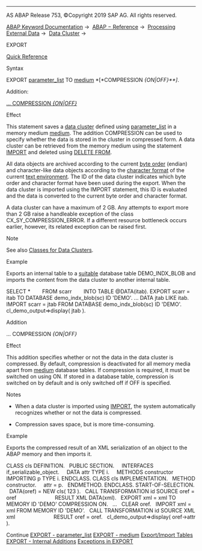   

* * *

AS ABAP Release 753, ©Copyright 2019 SAP AG. All rights reserved.

[ABAP Keyword Documentation](javascript:call_link\('abenabap.htm'\)) →  [ABAP − Reference](javascript:call_link\('abenabap_reference.htm'\)) →  [Processing External Data](javascript:call_link\('abenabap_language_external_data.htm'\)) →  [Data Cluster](javascript:call_link\('abendata_cluster.htm'\)) → 

EXPORT

[Quick Reference](javascript:call_link\('abapexport_shortref.htm'\))

Syntax

EXPORT [parameter\_list](javascript:call_link\('abapexport_data_cluster_param.htm'\)) TO [medium](javascript:call_link\('abapexport_data_cluster_medium.htm'\)) *\[*COMPRESSION *{*ON*|*OFF*}**\]*.

Addition:

[... COMPRESSION *{*ON*|*OFF*}*](#!ABAP_ONE_ADD@1@)

Effect

This statement saves a [data cluster](javascript:call_link\('abendata_cluster_glosry.htm'\) "Glossary Entry") defined using [parameter\_list](javascript:call_link\('abapexport_data_cluster_param.htm'\)) in a memory medium [medium](javascript:call_link\('abapexport_data_cluster_medium.htm'\)). The addition COMPRESSION can be used to specify whether the data is stored in the cluster in compressed form. A data cluster can be retrieved from the memory medium using the statement [IMPORT](javascript:call_link\('abapimport_data_cluster.htm'\)) and deleted using [DELETE FROM](javascript:call_link\('abapdelete_cluster.htm'\)).

All data objects are archived according to the current [byte order](javascript:call_link\('abenbyte_order_glosry.htm'\) "Glossary Entry") (endian) and character-like data objects according to the [character format](javascript:call_link\('abenchar_representation_glosry.htm'\) "Glossary Entry") of the current [text environment](javascript:call_link\('abentext_environment_glosry.htm'\) "Glossary Entry"). The ID of the data cluster indicates which byte order and character format have been used during the export. When the data cluster is imported using the IMPORT statement, this ID is evaluated and the data is converted to the current byte order and character format.

A data cluster can have a maximum of 2 GB. Any attempts to export more than 2 GB raise a handleable exception of the class CX\_SY\_COMPRESSION\_ERROR. If a different resource bottleneck occurs earlier, however, its related exception can be raised first.

Note

See also [Classes for Data Clusters](javascript:call_link\('abencl_abap_expimp.htm'\)).

Example

Exports an internal table to a [suitable](javascript:call_link\('abenexport_data_cluster_indx.htm'\)) database table DEMO\_INDX\_BLOB and imports the content from the data cluster to another internal table.

SELECT \*
       FROM scarr
       INTO TABLE @DATA(itab).
EXPORT scarr = itab TO DATABASE demo\_indx\_blob(sc) ID 'DEMO'.
...
DATA jtab LIKE itab.
IMPORT scarr = jtab FROM DATABASE demo\_indx\_blob(sc) ID 'DEMO'.
cl\_demo\_output=>display( jtab ).

Addition

... COMPRESSION *{*ON*|*OFF*}*

Effect

This addition specifies whether or not the data in the data cluster is compressed. By default, compression is deactivated for all memory media apart from [medium](javascript:call_link\('abapexport_data_cluster_medium.htm'\)) database tables. If compression is required, it must be switched on using ON. If stored in a database table, compression is switched on by default and is only switched off if OFF is specified.

Notes

-   When a data cluster is imported using [IMPORT](javascript:call_link\('abapimport_data_cluster.htm'\)), the system automatically recognizes whether or not the data is compressed.
    
-   Compression saves space, but is more time-consuming.
    

Example

Exports the compressed result of an XML serialization of an object to the ABAP memory and then imports it.

CLASS cls DEFINITION.
  PUBLIC SECTION.
    INTERFACES if\_serializable\_object.
    DATA attr TYPE i.
    METHODS constructor IMPORTING p TYPE i.
ENDCLASS.
CLASS cls IMPLEMENTATION.
  METHOD constructor.
    attr = p.
  ENDMETHOD.
ENDCLASS.
START-OF-SELECTION.
  DATA(oref) = NEW cls( 123 ).
  CALL TRANSFORMATION id SOURCE oref = oref
                         RESULT XML DATA(xml).
  EXPORT xml = xml TO MEMORY ID 'DEMO' COMPRESSION ON.
  ...
  CLEAR oref.
  IMPORT xml = xml FROM MEMORY ID 'DEMO'.
  CALL TRANSFORMATION id SOURCE XML xml
                         RESULT oref = oref.
  cl\_demo\_output=>display( oref->attr ).

Continue
[EXPORT - parameter\_list](javascript:call_link\('abapexport_data_cluster_param.htm'\))
[EXPORT - medium](javascript:call_link\('abapexport_data_cluster_medium.htm'\))
[Export/Import Tables](javascript:call_link\('abenexport_data_cluster_indx.htm'\))
[EXPORT - Internal Additions](javascript:call_link\('abapexport_internal.htm'\))
[Exceptions in EXPORT](javascript:call_link\('abenrabax_export_to_database.htm'\))
